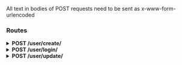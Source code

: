 All text in bodies of POST requests need to be sent as x-www-form-urlencoded

### Routes
<details>
<summary><b>POST /user/create/</b></summary>
<br>
Route to post with certain parameters to create a user in the database. Expects username, password, and name fields, such that username
and password fields are strings no shorter than 4 characters. 
Request:

    {
      'username':'weilingx96',
      'password':'testpassword',
      'name','weiling'
    }
    
Response:

    {
      'userId':'sdnf983421',
      'authToken':'fnwef032rkn23'
    }
    
OR
    
    {
      'error':'Password too short!'
    }
    
</details>

<details>
<summary><b>POST /user/login/</b></summary>
<br>


Login to an existing user account with username and password. You'll want to save the uId and authToken fields on succesful login, so
that you can pass it back to the backend on certain function calls.

Request:
  
    {
      'username':'edwardstestaccount',
      'password':'Iamverysmart'
    }

Response:

    {
      'success':True,
      'uName':'edwardstestaccount',
      'uId':'2k4m1889sk29',
      'authToken':'21krm291rkm',
      'friends': [
        FriendObject,
        FriendObject
      ],
      'trips': [
        '124l124fs'
      ]
    
    }
    
OR if you fail to login, something like 

    {
      'success': False,
      'message': 'Incorrect Password!'
    }

</details>
<details>
<summary><b>POST /user/update/</b></summary>
<br>

Not all of these fields have to be present, only fields which you want updated per request.
 
Request:
  
    {
      'name':'edward',
      'password':'newpassword',
      'lat':40.54957,
      'longitude':240124.24444,
      'indicator':'Restroom break'/'OK'/'Food stop'
    }

Response:

    {
      'success':True,
      'uName':'edward',
      'uId':'12j49jsoz02',
      'lat':40.54957,
      'longitude':240124.24444,
      'indicator':'Restroom break',
      'trips':[
        ('Boston day trip','12rsdfk23k520'
      ],
      'friends': [
        ['Myself','49124k,'],
        ['Me','124kljlfksd']
      ]
    }

</details>
